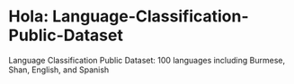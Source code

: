 # Hola: Language-Classification-Public-Dataset
Language Classification Public Dataset: 100 languages including Burmese, Shan, English, and Spanish
